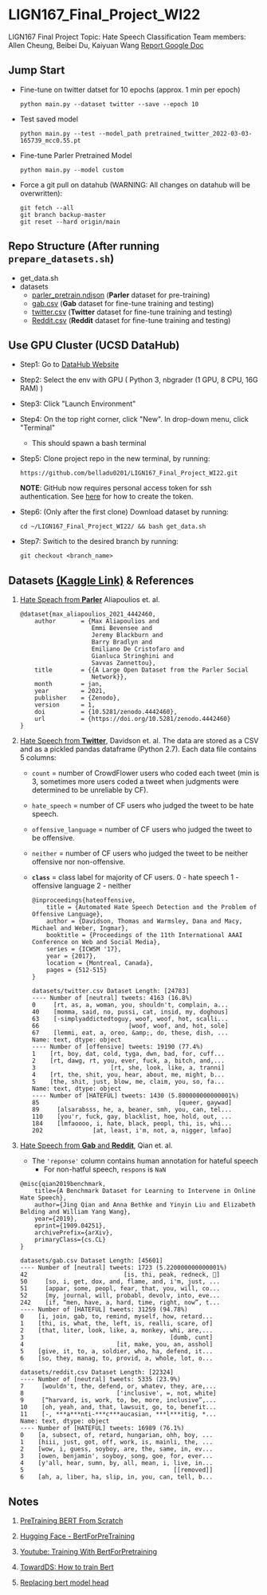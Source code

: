 # LIGN167_Final_Project_WI22
LIGN167 Final Project
Topic: Hate Speech Classification
Team members: Allen Cheung, Beibei Du, Kaiyuan Wang
[Report Google Doc](https://docs.google.com/document/d/1ra8HXSprFKeyzJcn4DwzzL0I5aIWGZVhooxv6j2Smt0/edit)

## Jump Start 
- Fine-tune on twitter datset for 10 epochs (approx. 1 min per epoch)

  ```python main.py --dataset twitter --save --epoch 10```

- Test saved model

  ```python main.py --test --model_path pretrained_twitter_2022-03-03-165739_mcc0.55.pt```

- Fine-tune Parler Pretrained Model

  ```python main.py --model custom```

- Force a git pull on datahub (WARNING: All changes on datahub will be overwritten):
  ```
  git fetch --all
  git branch backup-master
  git reset --hard origin/main
  ```

## Repo Structure (After running ```prepare_datasets.sh```)

- get_data.sh
- datasets
    - [parler_pretrain.ndjson](./datasets/parler_pretrain.ndjson) (**Parler** dataset for pre-training)
    - [gab.csv](./datasets/gab.csv) (**Gab** dataset for fine-tune training and testing)
    - [twitter.csv](./datasets/twitter.csv) (**Twitter** dataset for fine-tune training and testing)
    - [Reddit.csv](./datasets/reddit.csv) (**Reddit** dataset for fine-tune training and testing)


## Use GPU Cluster (UCSD DataHub)
- Step1: Go to [DataHub Website](https://datahub.ucsd.edu/hub/spawn)
- Step2: Select the env with GPU ( Python 3, nbgrader (1 GPU, 8 CPU, 16G RAM) )
- Step3: Click "Launch Environment"
- Step4: On the top right corner, click "New". In drop-down menu, click "Terminal"
  - This should spawn a bash terminal
- Step5: Clone project repo in the new terminal, by running: 

  ```https://github.com/belladu0201/LIGN167_Final_Project_WI22.git```

  **NOTE**: GitHub now requires personal access token for ssh authentication. See [here](https://docs.github.com/en/authentication/keeping-your-account-and-data-secure/creating-a-personal-access-token) for how to create the token.
- Step6: (Only after the first clone) Download dataset by running: 
  
  ```cd ~/LIGN167_Final_Project_WI22/ && bash get_data.sh```

- Step7: Switich to the desired branch by running: 
  
  ```git checkout <branch_name>```

## Datasets [(Kaggle Link)](https://www.kaggle.com/kylewang1999/hate-speech-datasets) & References

1. [Hate Speach from **Parler**](https://zenodo.org/record/4442460#.YhcimC-B0iw) Aliapoulios et. al. 
    ```
    @dataset{max_aliapoulios_2021_4442460,
        author       = {Max Aliapoulios and
                        Emmi Bevensee and
                        Jeremy Blackburn and
                        Barry Bradlyn and
                        Emiliano De Cristofaro and
                        Gianluca Stringhini and
                        Savvas Zannettou},
        title        = {{A Large Open Dataset from the Parler Social 
                        Network}},
        month        = jan,
        year         = 2021,
        publisher    = {Zenodo},
        version      = 1,
        doi          = {10.5281/zenodo.4442460},
        url          = {https://doi.org/10.5281/zenodo.4442460}
    }
    ```

2. [Hate Speech from **Twitter**](https://github.com/t-davidson/hate-speech-and-offensive-language), Davidson et. al. The data are stored as a CSV and as a pickled pandas dataframe (Python 2.7). Each data file contains 5 columns:
    - `count` = number of CrowdFlower users who coded each tweet (min is 3, sometimes more users coded a tweet when judgments were determined to be unreliable by CF).

    - `hate_speech` = number of CF users who judged the tweet to be hate speech.

    - `offensive_language` = number of CF users who judged the tweet to be offensive.

    - `neither` = number of CF users who judged the tweet to be neither offensive nor non-offensive.

    - **`class`** = class label for majority of CF users.
      0 - hate speech
      1 - offensive  language
      2 - neither
      ```
      @inproceedings{hateoffensive,
          title = {Automated Hate Speech Detection and the Problem of Offensive Language},
          author = {Davidson, Thomas and Warmsley, Dana and Macy, Michael and Weber, Ingmar}, 
          booktitle = {Proceedings of the 11th International AAAI Conference on Web and Social Media},
          series = {ICWSM '17},
          year = {2017},
          location = {Montreal, Canada},
          pages = {512-515}
      }
      ```
      ```
      datasets/twitter.csv Dataset Length: [24783]
      ---- Number of [neutral] tweets: 4163 (16.8%)
      0     [rt, as, a, woman, you, shouldn't, complain, a...
      40    [momma, said, no, pussi, cat, insid, my, doghous]
      63    [-simplyaddictedtoguy, woof, woof, hot, scalli...
      66                         [woof, woof, and, hot, sole]
      67    [lemmi, eat, a, oreo, &amp;, do, these, dish, ...
      Name: text, dtype: object
      ---- Number of [offensive] tweets: 19190 (77.4%)
      1    [rt, boy, dat, cold, tyga, dwn, bad, for, cuff...
      2    [rt, dawg, rt, you, ever, fuck, a, bitch, and,...
      3                     [rt, she, look, like, a, tranni]
      4    [rt, the, shit, you, hear, about, me, might, b...
      5    [the, shit, just, blow, me, claim, you, so, fa...
      Name: text, dtype: object
      ---- Number of [HATEFUL] tweets: 1430 (5.800000000000001%)
      85                                       [queer, gaywad]
      89     [alsarabsss, he, a, beaner, smh, you, can, tel...
      110    [you'r, fuck, gay, blacklist, hoe, hold, out, ...
      184    [lmfaoooo, i, hate, black, peopl, thi, is, whi...
      202              [at, least, i'm, not, a, nigger, lmfao]
      ```

3. [Hate Speech from **Gab** and **Reddit**](https://github.com/jing-qian/A-Benchmark-Dataset-for-Learning-to-Intervene-in-Online-Hate-Speech), Qian et. al.
    - The `'reponse'` column contains human annotation for hateful speech
      - For non-hatful speech, `respons` is `NaN`
    ```
    @misc{qian2019benchmark,
        title={A Benchmark Dataset for Learning to Intervene in Online Hate Speech}, 
        author={Jing Qian and Anna Bethke and Yinyin Liu and Elizabeth Belding and William Yang Wang},
        year={2019},
        eprint={1909.04251},
        archivePrefix={arXiv},
        primaryClass={cs.CL}
    }
    ```
    ```
    datasets/gab.csv Dataset Length: [45601]
    ---- Number of [neutral] tweets: 1723 (5.220000000000001%)
    42                           [is, thi, peak, redneck, 🤔]
    50     [so, i, get, dox, and, flame, and, i'm, just, ...
    51     [appar, some, peopl, fear, that, you, will, co...
    52     [my, journal, will, probabl, devolv, into, eve...
    242    [if, “men, have, a, hard, time, right, now”, t...
    ---- Number of [HATEFUL] tweets: 31259 (94.78%)
    0    [i, join, gab, to, remind, myself, how, retard...
    1    [thi, is, what, the, left, is, realli, scare, of]
    2    [that, liter, look, like, a, monkey, whi, are,...
    3                                         [dumb, cunt]
    4                          [it, make, you, an, asshol]
    5    [give, it, to, a, soldier, who, ha, defend, it...
    6    [so, they, manag, to, provid, a, whole, lot, o...
    ```
    ```
    datasets/reddit.csv Dataset Length: [22324]
    ---- Number of [neutral] tweets: 5335 (23.9%)
    7     [wouldn't, the, defend, or, whatev, they, are,...
    8                          ['inclusive', =, not, white]
    9     [“harvard, is, work, to, be, more, inclusive”,...
    10    [oh, yeah, and, that, lawsuit, go, to, benefit...
    11    [-, ***a***nti-***c***aucasian, ***l***itig, *...
    Name: text, dtype: object
    ---- Number of [HATEFUL] tweets: 16989 (76.1%)
    0    [a, subsect, of, retard, hungarian, ohh, boy, ...
    1    [hiii, just, got, off, work, is, mainli, the, ...
    2    [wow, i, guess, soyboy, are, the, same, in, ev...
    3    [owen, benjamin', soyboy, song, goe, for, ever...
    4    [y'all, hear, sumn, by, all, mean, i, live, in...
    5                                          [[removed]]
    6    [ah, a, liber, ha, slip, in, you, can, tell, b...
    ```

## Notes
1. [PreTraining BERT From Scratch](https://discuss.huggingface.co/t/tips-for-pretraining-bert-from-scratch/1175/10)

2. [Hugging Face - BertForPreTraining](https://huggingface.co/docs/transformers/model_doc/bert#transformers.BertForPreTraining)

3. [Youtube: Training With BertForPretraining ](https://www.youtube.com/watch?v=IC9FaVPKlYc)

4. [TowardDS: How to train Bert](https://towardsdatascience.com/how-to-train-bert-aaad00533168)

5. [Replacing bert model head](https://github.com/huggingface/transformers/issues/8901)
